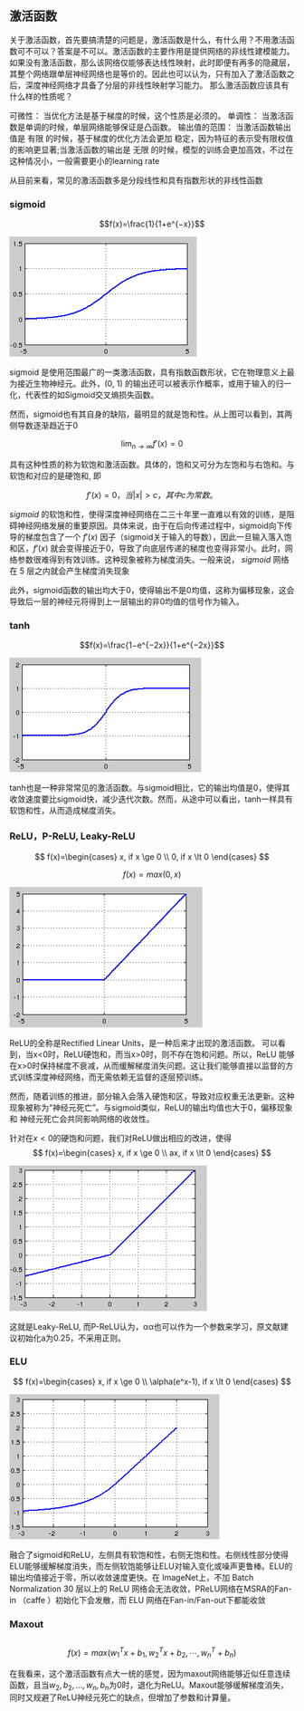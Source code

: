 ## 激活函数

关于激活函数，首先要搞清楚的问题是，激活函数是什么，有什么用？不用激活函数可不可以？答案是不可以。激活函数的主要作用是提供网络的非线性建模能力。如果没有激活函数，那么该网络仅能够表达线性映射，此时即便有再多的隐藏层，其整个网络跟单层神经网络也是等价的。因此也可以认为，只有加入了激活函数之后，深度神经网络才具备了分层的非线性映射学习能力。 那么激活函数应该具有什么样的性质呢？

可微性： 当优化方法是基于梯度的时候，这个性质是必须的。 
单调性： 当激活函数是单调的时候，单层网络能够保证是凸函数。 
输出值的范围： 当激活函数输出值是 有限 的时候，基于梯度的优化方法会更加 稳定，因为特征的表示受有限权值的影响更显著;当激活函数的输出是 无限 的时候，模型的训练会更加高效，不过在这种情况小，一般需要更小的learning rate

从目前来看，常见的激活函数多是分段线性和具有指数形状的非线性函数

### sigmoid

$$f(x)=\frac{1}{1+e^{−x}}$$

![这里写图片描述](resources/FDE39BBE8EA3BB2694D16A129AF8F8EC.png)

sigmoid 是使用范围最广的一类激活函数，具有指数函数形状，它在物理意义上最为接近生物神经元。此外，(0, 1) 的输出还可以被表示作概率，或用于输入的归一化，代表性的如Sigmoid交叉熵损失函数。

然而，sigmoid也有其自身的缺陷，最明显的就是饱和性。从上图可以看到，其两侧导数逐渐趋近于0 

$$\lim_{n \to \infty}f'(x)=0$$

具有这种性质的称为软饱和激活函数。具体的，饱和又可分为左饱和与右饱和。与软饱和对应的是硬饱和, 即 

$$f′(x)=0，当 |x| > c，其中c为常数。$$

$sigmoid$ 的软饱和性，使得深度神经网络在二三十年里一直难以有效的训练，是阻碍神经网络发展的重要原因。具体来说，由于在后向传递过程中，sigmoid向下传导的梯度包含了一个 $f′(x)$ 因子（sigmoid关于输入的导数），因此一旦输入落入饱和区，$f′(x)$ 就会变得接近于0，导致了向底层传递的梯度也变得非常小。此时，网络参数很难得到有效训练。这种现象被称为梯度消失。一般来说， $sigmoid$ 网络在 5 层之内就会产生梯度消失现象

此外，sigmoid函数的输出均大于0，使得输出不是0均值，这称为偏移现象，这会导致后一层的神经元将得到上一层输出的非0均值的信号作为输入。

### tanh

$$f(x)=\frac{1−e^{−2x}}{1+e^{−2x}}$$

![这里写图片描述](resources/939341DF79E6867F124FC9B66444AD6B.png)

tanh也是一种非常常见的激活函数。与sigmoid相比，它的输出均值是0，使得其收敛速度要比sigmoid快，减少迭代次数。然而，从途中可以看出，tanh一样具有软饱和性，从而造成梯度消失。

### ReLU，P-ReLU, Leaky-ReLU

$$
 f(x)=\begin{cases}
 x, if x \ge 0 \\ 
 0, if x \lt 0
 \end{cases}
$$

$$f(x)=max(0,x)$$

![这里写图片描述](resources/7A834A3B8B6F53DCF1AC692C7047E558.png)

ReLU的全称是Rectified Linear Units，是一种后来才出现的激活函数。 可以看到，当x\<0时，ReLU硬饱和，而当x\>0时，则不存在饱和问题。所以，ReLU 能够在x\>0时保持梯度不衰减，从而缓解梯度消失问题。这让我们能够直接以监督的方式训练深度神经网络，而无需依赖无监督的逐层预训练。

然而，随着训练的推进，部分输入会落入硬饱和区，导致对应权重无法更新。这种现象被称为“神经元死亡”。与sigmoid类似，ReLU的输出均值也大于0，偏移现象和 神经元死亡会共同影响网络的收敛性。

针对在$x<0$的硬饱和问题，我们对ReLU做出相应的改进，使得 
$$
 f(x)=\begin{cases}
 x, if x \ge 0 \\ 
 ax, if x \lt 0
 \end{cases}
$$

![这里写图片描述](resources/AD509EFFFD2C54D75AF838AB0D80ECAF.png)

这就是Leaky-ReLU, 而P-ReLU认为，αα也可以作为一个参数来学习，原文献建议初始化a为0.25，不采用正则。

### ELU

$$
 f(x)=\begin{cases}
 x, if x \ge 0 \\ 
 \alpha(e^x-1), if x \lt 0
 \end{cases}
$$

![这里写图片描述](resources/8FBB8B10DCFA830D9401DF4ED9272165.png)

融合了sigmoid和ReLU，左侧具有软饱和性，右侧无饱和性。右侧线性部分使得ELU能够缓解梯度消失，而左侧软饱能够让ELU对输入变化或噪声更鲁棒。ELU的输出均值接近于零，所以收敛速度更快。在 ImageNet上，不加 Batch Normalization 30 层以上的 ReLU 网络会无法收敛，PReLU网络在MSRA的Fan-in （caffe ）初始化下会发散，而 ELU 网络在Fan-in/Fan-out下都能收敛

### Maxout

## 

$$f(x)=max(w^T_1x+b_1,w^T_2x+b_2,⋯,w^T_n+b_n)$$

在我看来，这个激活函数有点大一统的感觉，因为maxout网络能够近似任意连续函数，且当$w_2,b_2,…,w_n,b_n$为0时，退化为ReLU。Maxout能够缓解梯度消失，同时又规避了ReLU神经元死亡的缺点，但增加了参数和计算量。